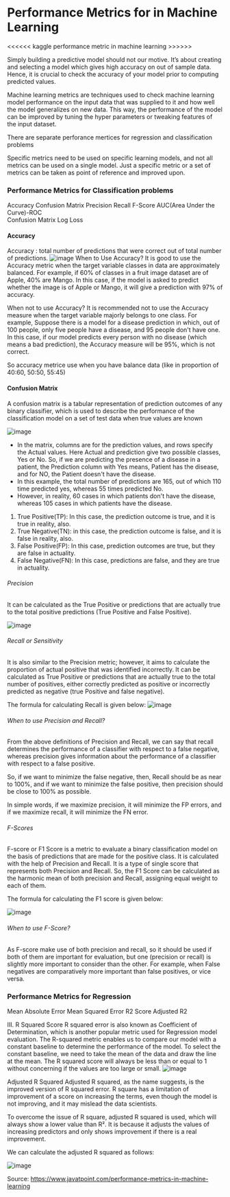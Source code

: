 # Performance Metrics for in Machine Learning

<<<<<< kaggle performance metric in machine learning >>>>>>

Simply building a predictive model should not our motive. It’s about creating and selecting a model which gives high accuracy on out of sample data. Hence, it is crucial to check the accuracy of your model prior to computing predicted values.

Machine learning metrics are techniques used to check machine learning model performance on the input data that was supplied to it and how well the model generalizes on new data. This way, the performance of the model can be improved by tuning the hyper parameters or tweaking features of the input dataset. 

There are separate perforance mertices for regression and classification problems

Specific metrics need to be used on specific learning models, and not all metrics can be used on a single model. Just a specific metric or a set of metrics can be taken as point of reference and improved upon. 

### Performance Metrics for Classification problems 

Accuracy
Confusion Matrix
Precision
Recall
F-Score
AUC(Area Under the Curve)-ROC\
Confusion Matrix
Log Loss

#### Accuracy
Accuracy :  total number of predictions that were correct out of total number of predictions.
![image](https://user-images.githubusercontent.com/108605935/208358051-1be712f6-f49b-47d4-9ac1-e7086d69cf63.png)
When to Use Accuracy?
It is good to use the Accuracy metric when the target variable classes in data are approximately balanced. For example, if 60% of classes in a fruit image dataset are of Apple, 40% are Mango. In this case, if the model is asked to predict whether the image is of Apple or Mango, it will give a prediction with 97% of accuracy.

When not to use Accuracy?
It is recommended not to use the Accuracy measure when the target variable majorly belongs to one class. For example, Suppose there is a model for a disease prediction in which, out of 100 people, only five people have a disease, and 95 people don't have one. In this case, if our model predicts every person with no disease (which means a bad prediction), the Accuracy measure will be 95%, which is not correct.

So accuracy metrice use when you have balance data (like in proportion of 40:60, 50:50, 55:45)

#### Confusion Matrix
A confusion matrix is a tabular representation of prediction outcomes of any binary classifier, which is used to describe the performance of the classification model on a set of test data when true values are known

![image](https://user-images.githubusercontent.com/108605935/208359579-e2c7a979-2b78-4687-aeaf-39dac2476f13.png)

* In the matrix, columns are for the prediction values, and rows specify the Actual values. Here Actual and prediction give two possible classes, Yes or No. So, if we are predicting the presence of a disease in a patient, the Prediction column with Yes means, Patient has the disease, and for NO, the Patient doesn't have the disease.
* In this example, the total number of predictions are 165, out of which 110 time predicted yes, whereas 55 times predicted No.
* However, in reality, 60 cases in which patients don't have the disease, whereas 105 cases in which patients have the disease.

1. True Positive(TP): In this case, the prediction outcome is true, and it is true in reality, also.
2. True Negative(TN): in this case, the prediction outcome is false, and it is false in reality, also.
3. False Positive(FP): In this case, prediction outcomes are true, but they are false in actuality.
4. False Negative(FN): In this case, predictions are false, and they are true in actuality.


###### Precision
It can be calculated as the True Positive or predictions that are actually true to the total positive predictions (True Positive and False Positive).

![image](https://user-images.githubusercontent.com/108605935/208360699-d2e5d7c0-201e-4b8b-9d9a-b4e08ef867fc.png)


###### Recall or Sensitivity

It is also similar to the Precision metric; however, it aims to calculate the proportion of actual positive that was identified incorrectly. It can be calculated as True Positive or predictions that are actually true to the total number of positives, either correctly predicted as positive or incorrectly predicted as negative (true Positive and false negative).

The formula for calculating Recall is given below:
![image](https://user-images.githubusercontent.com/108605935/208361030-7b9a38be-e143-4094-b665-32905957c718.png)


###### When to use Precision and Recall?

From the above definitions of Precision and Recall, we can say that recall determines the performance of a classifier with respect to a false negative, whereas precision gives information about the performance of a classifier with respect to a false positive.

So, if we want to minimize the false negative, then, Recall should be as near to 100%, and if we want to minimize the false positive, then precision should be close to 100% as possible.

In simple words, if we maximize precision, it will minimize the FP errors, and if we maximize recall, it will minimize the FN error.

###### F-Scores
F-score or F1 Score is a metric to evaluate a binary classification model on the basis of predictions that are made for the positive class. It is calculated with the help of Precision and Recall. It is a type of single score that represents both Precision and Recall. So, the F1 Score can be calculated as the harmonic mean of both precision and Recall, assigning equal weight to each of them.

The formula for calculating the F1 score is given below:

![image](https://user-images.githubusercontent.com/108605935/208361421-7c4dab07-b22d-4a26-8a00-5ac750cd944d.png)


###### When to use F-Score?

As F-score make use of both precision and recall, so it should be used if both of them are important for evaluation, but one (precision or recall) is slightly more important to consider than the other. For example, when False negatives are comparatively more important than false positives, or vice versa.


### Performance Metrics for Regression
Mean Absolute Error
Mean Squared Error
R2 Score
Adjusted R2

III. R Squared Score
R squared error is also known as Coefficient of Determination, which is another popular metric used for Regression model evaluation. The R-squared metric enables us to compare our model with a constant baseline to determine the performance of the model. To select the constant baseline, we need to take the mean of the data and draw the line at the mean.
The R squared score will always be less than or equal to 1 without concerning if the values are too large or small.
![image](https://user-images.githubusercontent.com/108605935/208362508-7c447c97-80f3-4369-8d6f-153c74e34a40.png)


Adjusted R Squared
Adjusted R squared, as the name suggests, is the improved version of R squared error. R square has a limitation of improvement of a score on increasing the terms, even though the model is not improving, and it may mislead the data scientists.

To overcome the issue of R square, adjusted R squared is used, which will always show a lower value than R². It is because it adjusts the values of increasing predictors and only shows improvement if there is a real improvement.

We can calculate the adjusted R squared as follows:

![image](https://user-images.githubusercontent.com/108605935/208362602-bbe7331b-b7e0-4313-9024-b761767035eb.png)



Source: https://www.javatpoint.com/performance-metrics-in-machine-learning
